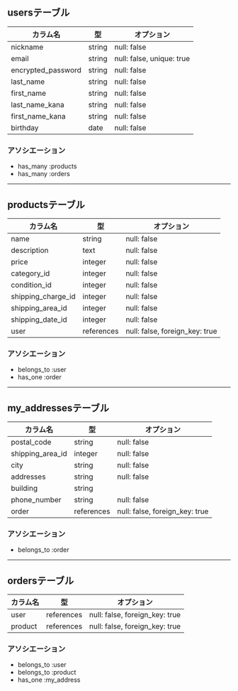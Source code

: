 ## usersテーブル

| カラム名             | 型         | オプション                |
|----------------------|------------|---------------------------|
| nickname             | string     | null: false               |
| email                | string     | null: false, unique: true |
| encrypted_password   | string     | null: false               |
| last_name            | string     | null: false               |
| first_name           | string     | null: false               |
| last_name_kana       | string     | null: false               |
| first_name_kana      | string     | null: false               |
| birthday             | date       | null: false               |

### アソシエーション
- has_many :products
- has_many :orders

---

## productsテーブル

| カラム名              | 型         | オプション                      |
|----------------------|------------|---------------------------------|
| name                 | string     | null: false                     |
| description          | text       | null: false                     |
| price                | integer    | null: false                     |
| category_id          | integer    | null: false                     |
| condition_id         | integer    | null: false                     |
| shipping_charge_id   | integer    | null: false                     |
| shipping_area_id     | integer    | null: false                     |
| shipping_date_id     | integer    | null: false                     |
| user                 | references | null: false, foreign_key: true  |

### アソシエーション
- belongs_to :user
- has_one :order

---


## my_addressesテーブル

| カラム名             | 型         | オプション                     |
|----------------------|------------|--------------------------------|
| postal_code          | string     | null: false                    |
| shipping_area_id     | integer    | null: false                    |
| city                 | string     | null: false                    |
| addresses            | string     | null: false                    |
| building             | string     |                                |
| phone_number         | string     | null: false                    |
| order                | references | null: false, foreign_key: true |

### アソシエーション
- belongs_to :order

---

## ordersテーブル

| カラム名             | 型         | オプション                      |
|----------------------|------------|---------------------------------|
| user                 | references | null: false, foreign_key: true  |
| product              | references | null: false, foreign_key: true  |

### アソシエーション
- belongs_to :user
- belongs_to :product
- has_one :my_address
